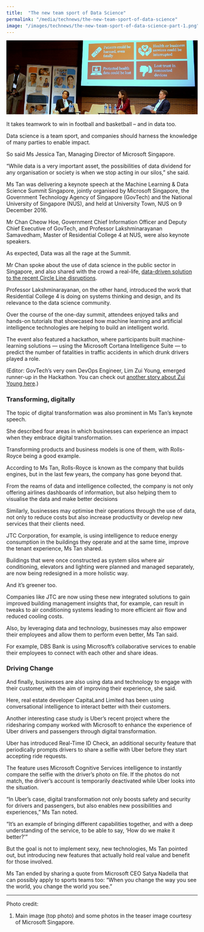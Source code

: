 ```yaml
---
title:  "The new team sport of Data Science"
permalink: "/media/technews/the-new-team-sport-of-data-science"
image: "/images/technews/the-new-team-sport-of-data-science-part-1.png"
---
```


![The new team sport of Data Science](/images/technews/the-new-team-sport-of-data-science-part-1.png)

It takes teamwork to win in football and basketball – and in data too.

Data science is a team sport, and companies should harness the knowledge of many parties to enable impact.

So said Ms Jessica Tan, Managing Director of Microsoft Singapore.

“While data is a very important asset, the possibilities of data dividend for any organisation or society is when we stop acting in our silos,” she said.

Ms Tan was delivering a keynote speech at the Machine Learning & Data Science Summit Singapore, jointly organised by Microsoft Singapore, the Government Technology Agency of Singapore (GovTech) and the National University of Singapore (NUS), and held at University Town, NUS on 9 December 2016.

Mr Chan Cheow Hoe, Government Chief Information Officer and Deputy Chief Executive of GovTech, and Professor Lakshminarayanan Samavedham, Master of Residential College 4 at NUS, were also keynote speakers.

As expected, Data was all the rage at the Summit.

Mr Chan spoke about the use of data science in the public sector in Singapore, and also shared with the crowd a real-life, [data-driven solution to the recent Circle Line disruptions](https://www.tech.gov.sg/technews/digitalgov/2016/12/rogue-train-a-big-data-story).

Professor Lakshminarayanan,  on the other hand, introduced the work that Residential College 4 is doing on systems thinking and design, and its relevance to the data science community.

Over the course of the one-day summit, attendees enjoyed talks and hands-on tutorials that showcased how machine learning and artificial intelligence technologies are helping to build an intelligent world.

The event also featured a hackathon, where participants built machine-learning solutions — using the Microsoft Cortana Intelligence Suite — to predict the number of fatalities in traffic accidents in which drunk drivers played a role.

(Editor: GovTech’s very own DevOps Engineer, Lim Zui Young, emerged runner-up in the Hackathon. You can check out [another story about Zui Young here](https://www.tech.gov.sg/technews/upclose/2016/12/an-inclusive-visit).)

### **Transforming, digitally**
The topic of digital transformation was also prominent in Ms Tan’s keynote speech.

She described four areas in which businesses can experience an impact when they embrace digital transformation.

Transforming products and business models is one of them, with Rolls-Royce being a good example.

According to Ms Tan, Rolls-Royce is known as the company that builds engines, but in the last few years, the company has gone beyond that.

From the reams of data and intelligence collected, the company is not only offering airlines dashboards of information, but also helping them to visualise the data and make better decisions

Similarly, businesses may optimise their operations through the use of data, not only to reduce costs but also increase productivity or develop new services that their clients need.

JTC Corporation, for example, is using intelligence to reduce energy consumption in the buildings they operate and at the same time, improve the tenant experience, Ms Tan shared.

Buildings that were once constructed as system silos where air conditioning, elevators and lighting were planned and managed separately, are now being redesigned in a more holistic way.

And it’s greener too.

Companies like JTC are now using these new integrated solutions to gain improved building management insights that, for example, can result in tweaks to air conditioning systems leading to more efficient air flow and reduced cooling costs.

Also, by leveraging data and technology, businesses may also empower their employees and allow them to perform even better, Ms Tan said.

For example, DBS Bank is using Microsoft’s collaborative services to enable their employees to connect with each other and share ideas.

### **Driving Change**
And finally, businesses are also using data and technology to engage with their customer, with the aim of improving their experience, she said.

Here, real estate developer CapitaLand Limited has been using conversational intelligence to interact better with their customers.

Another interesting case study is Uber’s recent project where the ridesharing company worked with Microsoft to enhance the experience of Uber drivers and passengers through digital transformation.

Uber has introduced Real-Time ID Check, an additional security feature that periodically prompts drivers to share a selfie with Uber before they start accepting ride requests.

The feature uses Microsoft Cognitive Services intelligence to instantly compare the selfie with the driver’s photo on file. If the photos do not match, the driver’s account is temporarily deactivated while Uber looks into the situation.

“In Uber’s case, digital transformation not only boosts safety and security for drivers and passengers, but also enables new possibilities and experiences,” Ms Tan noted.

“It’s an example of bringing different capabilities together, and with a deep understanding of the service, to be able to say, ‘How do we make it better?’”

But the goal is not to implement sexy, new technologies, Ms Tan pointed out, but introducing new features that actually hold real value and benefit for those involved.

Ms Tan ended by sharing a quote from Microsoft CEO Satya Nadella that can possibly apply to sports teams too: “When you change the way you see the world, you change the world you see.”

---

Photo credit:

1. Main image (top photo) and some photos in the teaser image courtesy of Microsoft Singapore.
